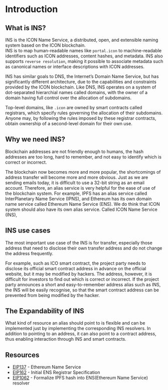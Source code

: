 # Introduction

## What is INS?
INS is the ICON Name Service, a distributed, open, and extensible naming system based on the ICON blockchain.  
INS is to map human-readable names like `portal.icon` to machine-readable identifiers such as ICON addresses, content hashes, and metadata. INS also supports `reverse resolution`, making it possible to associate metadata such as canonical names or interface descriptions with ICON addresses.

INS has similar goals to DNS, the Internet’s Domain Name Service, but has significantly different architecture, due to the capabilities and constraints provided by the ICON blockchain. Like DNS, INS operates on a system of dot-separated hierarchial names called domains, with the owner of a domain having full control over the allocation of subdomains.

Top-level domains, like `.icon` are owned by smart contracts called registrars, which specify rules governing the allocation of their subdomains. Anyone may, by following the rules imposed by these registrar contracts, obtain ownership of a second-level domain for their own use.

## Why we need INS?
Blockchain addresses are not friendly enough to humans, the hash addresses are too long, hard to remember, and not easy to identify which is correct or incorrect.  

The blockchain now becomes more and more popular, the shortcomings of address transfer will become more and more obvious. Just as we are sending emails today, it is difficult to use a 32-bit string as an email account. Therefore, an alias service is very helpful for the ease of use of the blockchain system. For example, IPFS has an alias service called InterPlanetary Name Service (IPNS), and Ethereum has its own domain name service called Ethereum Name Service (ENS). We do think that ICON system should also have its own alias service. Called ICON Name Service (INS),

## INS use cases
The most important use case of the INS is for transfer, especially those address that need to disclose their own transfer address and do not change the address frequently.

For example, such as ICO smart contract, the project party needs to disclose its official smart contract address in advance on the official website, but it may be modified by hackers. The address, however, it is difficult for investors to find out which is correct or incorrect. If the project party announces a short and easy-to-remember address alias such as INS, the INS will be easily recognise, so that the smart contract address can be prevented from being modified by the hacker.

## The Expandability of INS
What kind of resource an alias should point to is flexible and can be implemented just by implementing the corresponding INS resolvers. In addition to pointing to an address, it can also point to a contract address, thus enabling interaction through INS and smart contracts.

## Resources
- [EIP137](https://github.com/ethereum/EIPs/blob/master/EIPS/eip-137.md) - Ethereum Name Service
- [EIP162](https://github.com/ethereum/EIPs/blob/master/EIPS/eip-162.md) - Initial ENS Registrar Specification
- [EIP1062](https://github.com/ethereum/EIPs/blob/master/EIPS/eip-1062.md) - Formalize IPFS hash into ENS(Ethereum Name Service) resolver
